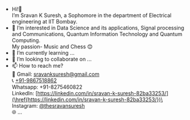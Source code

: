 - Hi!👋\
  I’m Sravan K Suresh, a Sophomore in the department of Electrical engineering at IIT Bombay.
- 👀 I’m interested in Data Science and its applications, Signal processing and Communications, Quantum Information Technology and Quantum Computing. \
  My passion- Music and Chess 😊
- 🌱 I’m currently learning ...
- 💞️ I’m looking to collaborate on ...
- 📫 How to reach me?\
  📧 Gmail: [sravanksuresh@gmail.com](\href{mailto:sravanksuresh@gmail.com})\
  📞 [+91-9867518862](href{tel:+91-9867518862})\
  Whatsapp: +91-8275460822\
  LinkedIn: [https://linkedin.com/in/sravan-k-suresh-82ba33253/](\href{https://linkedin.com/in/sravan-k-suresh-82ba33253/})\
  Instagram: [@thesravansuresh](\href{https://www.instagram.com/thesravansuresh/})\
  🌐 ...

<!---
SRAVAN-IITB/SRAVAN-IITB is a ✨ special ✨ repository because its `README.md` (this file) appears on your GitHub profile.
You can click the Preview link to take a look at your changes.
--->

